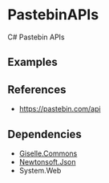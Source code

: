 # PastebinAPIs
C# Pastebin APIs

## Examples

## References

* https://pastebin.com/api

## Dependencies
* [Giselle.Commons](https://github.com/gisellevonbingen/Giselle.Commons)
* [Newtonsoft.Json](https://www.newtonsoft.com/json)
* System.Web

